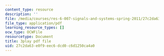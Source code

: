 ```yaml
---
content_type: resource
description: ''
file: /media/courses/res-6-007-signals-and-systems-spring-2011/27c2da63e0f9eec6dcd0c6d1250ca4a0_UIgA0czNj5g.pdf
file_type: application/pdf
learning_resource_types: []
ocw_type: OCWFile
resourcetype: Document
title: 3play pdf file
uid: 27c2da63-e0f9-eec6-dcd0-c6d1250ca4a0
---
```

